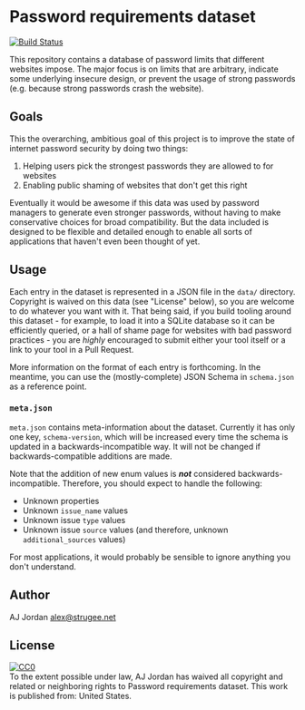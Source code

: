 # Password requirements dataset

[![Build Status](https://travis-ci.org/strugee/password-requirements-dataset.svg?branch=master)](https://travis-ci.org/strugee/password-requirements-dataset)

This repository contains a database of password limits that different websites impose. The major focus is on limits that are arbitrary, indicate some underlying insecure design, or prevent the usage of strong passwords (e.g. because strong passwords crash the website).

## Goals

This the overarching, ambitious goal of this project is to improve the state of internet password security by doing two things:

1. Helping users pick the strongest passwords they are allowed to for websites
2. Enabling public shaming of websites that don't get this right

Eventually it would be awesome if this data was used by password managers to generate even stronger passwords, without having to make conservative choices for broad compatibility. But the data included is designed to be flexible and detailed enough to enable all sorts of applications that haven't even been thought of yet.

## Usage

Each entry in the dataset is represented in a JSON file in the `data/` directory. Copyright is waived on this data (see "License" below), so you are welcome to do whatever you want with it. That being said, if you build tooling around this dataset - for example, to load it into a SQLite database so it can be efficiently queried, or a hall of shame page for websites with bad password practices - you are _highly_ encouraged to submit either your tool itself or a link to your tool in a Pull Request.

More information on the format of each entry is forthcoming. In the meantime, you can use the (mostly-complete) JSON Schema in `schema.json` as a reference point.

### `meta.json`

`meta.json` contains meta-information about the dataset. Currently it has only one key, `schema-version`, which will be increased every time the schema is updated in a backwards-incompatible way. It will not be changed if backwards-compatible additions are made.

Note that the addition of new enum values is _**not**_ considered backwards-incompatible. Therefore, you should expect to handle the following:

* Unknown properties
* Unknown `issue_name` values
* Unknown issue `type` values
* Unknown issue `source` values (and therefore, unknown `additional_sources` values)

For most applications, it would probably be sensible to ignore anything you don't understand.

## Author

AJ Jordan <alex@strugee.net>

## License

<p xmlns:dct="http://purl.org/dc/terms/" xmlns:vcard="http://www.w3.org/2001/vcard-rdf/3.0#">
  <a rel="license"
     href="http://creativecommons.org/publicdomain/zero/1.0/">
    <img src="http://i.creativecommons.org/p/zero/1.0/88x31.png" style="border-style: none;" alt="CC0" />
  </a>
  <br />
  To the extent possible under law,
  <span resource="[_:publisher]" rel="dct:publisher">
    <span property="dct:title">AJ Jordan</span></span>
  has waived all copyright and related or neighboring rights to
  <span property="dct:title">Password requirements dataset</span>.
This work is published from:
<span property="vcard:Country" datatype="dct:ISO3166"
      content="US" about="[_:publisher]">
  United States</span>.
</p>
